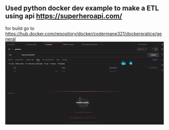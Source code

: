## Used python docker dev example to make a ETL using api https://superheroapi.com/
for build go to https://hub.docker.com/repository/docker/codermane321/dockerpratice/general
![Demo](media/etlDemo.gif)
